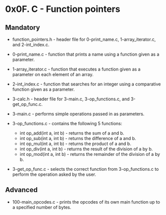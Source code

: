 # 0x0F. C - Function pointers

## Mandatory

* function_pointers.h - header file for 0-print_name.c, 1-array_iterator.c, and 2-int_index.c.

* 0-print_name.c - function that prints a name using a function given as a parameter.

* 1-array_iterator.c - function that executes a function given as a parameter on each element of an array.

* 2-int_index.c - function that searches for an integer using a comparative function given as a parameter.

* 3-calc.h - header file for 3-main.c, 3-op_functions.c, and 3-get_op_func.c.

* 3-main.c - performs simple operations passed in as parameters.

* 3-op_functions.c - contains the following 5 functions:

  * int op_add(int a, int b) - returns the sum of a and b.
  * int op_sub(int a, int b) - returns the difference of a and b.
  * int op_mul(int a, int b) - returns the product of a and b.
  * int op_div(int a, int b) - returns the result of the division of a by b.
  * int op_mod(int a, int b) - returns the remainder of the division of a by b.

* 3-get_op_func.c - selects the correct function from 3-op_functions.c to perform the operation asked by the user.

## Advanced

* 100-main_opcodes.c - prints the opcodes of its own main function up to a specified number of bytes.
